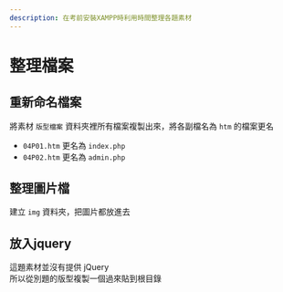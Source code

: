 ```yaml
---
description: 在考前安裝XAMPP時利用時間整理各題素材
---
```


# 整理檔案

## 重新命名檔案
將素材 `版型檔案` 資料夾裡所有檔案複製出來，將各副檔名為 `htm` 的檔案更名  

- `04P01.htm` 更名為 `index.php`
- `04P02.htm` 更名為 `admin.php`

## 整理圖片檔
建立 `img` 資料夾，把圖片都放進去  

## 放入jquery
這題素材並沒有提供 jQuery  
所以從別題的版型複製一個過來貼到根目錄    
